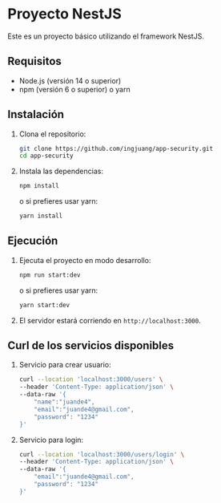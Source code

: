 # Proyecto NestJS

Este es un proyecto básico utilizando el framework NestJS.

## Requisitos

- Node.js (versión 14 o superior)
- npm (versión 6 o superior) o yarn

## Instalación

1. Clona el repositorio:

    ```sh
    git clone https://github.com/ingjuang/app-security.git
    cd app-security
    ```

2. Instala las dependencias:

    ```sh
    npm install
    ```

    o si prefieres usar yarn:

    ```sh
    yarn install
    ```

## Ejecución

1. Ejecuta el proyecto en modo desarrollo:

    ```sh
    npm run start:dev
    ```

    o si prefieres usar yarn:

    ```sh
    yarn start:dev
    ```

2. El servidor estará corriendo en `http://localhost:3000`.

## Curl de los servicios disponibles

1. Servicio para crear usuario:

    ```sh
    curl --location 'localhost:3000/users' \
    --header 'Content-Type: application/json' \
    --data-raw '{
        "name":"juande4",
        "email":"juande4@gmail.com",
        "password": "1234"
    }'
    ```

2. Servicio para login:

    ```sh
    curl --location 'localhost:3000/users/login' \
    --header 'Content-Type: application/json' \
    --data-raw '{
        "email":"juande4@gmail.com",
        "password": "1234"
    }'
    ```

